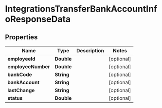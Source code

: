 

# IntegrationsTransferBankAccountInfoResponseData


## Properties

| Name | Type | Description | Notes |
|------------ | ------------- | ------------- | -------------|
|**employeeId** | **Double** |  |  [optional] |
|**employeeNumber** | **Double** |  |  [optional] |
|**bankCode** | **String** |  |  [optional] |
|**bankAccount** | **String** |  |  [optional] |
|**lastChange** | **String** |  |  [optional] |
|**status** | **Double** |  |  [optional] |



